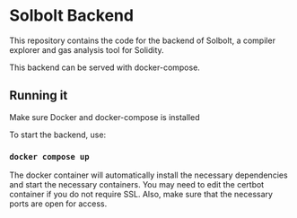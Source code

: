 # Solbolt Backend

This repository contains the code for the backend of Solbolt, a compiler explorer and 
gas analysis tool for Solidity.

This backend can be served with docker-compose.

## Running it

Make sure Docker and docker-compose is installed

To start the backend, use:

### `docker compose up`

The docker container will automatically install the necessary dependencies and start the
necessary containers. You may need to edit the certbot container if you do not require SSL.
Also, make sure that the necessary ports are open for access.